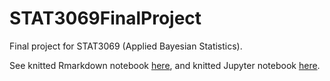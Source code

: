 # STAT3069FinalProject
Final project for STAT3069 (Applied Bayesian Statistics).

See knitted Rmarkdown notebook [here](https://htmlpreview.github.io/?https://github.com/bbeardsall/STAT3069FinalProject/blob/main/notebooks/stat3069_finalProject_R.html),
and knitted Jupyter notebook [here](https://htmlpreview.github.io/?https://github.com/bbeardsall/STAT3069FinalProject/blob/main/notebooks/STAT3069_FinalProject_Python.html).
